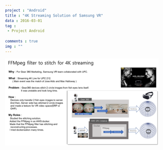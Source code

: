 ```yaml
---
project : "Android"
title : "4K Streaming Solution of Samsung VR"
data : 2016-03-01
tag : 
 - Project Android

comments : true
img : ""
---
```


![](/Site/assets/posting_img/Projects/SamsungVR-4KStreaming.png)